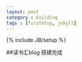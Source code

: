 ```yaml
---
layout: post
category : building
tags : [firstblog, jekyll]
---
```

{% include JB/setup %}

##读书汇blog 搭建完成